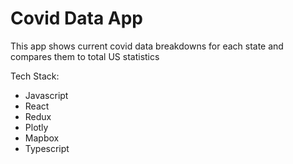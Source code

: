 # Covid Data App

This app shows current covid data breakdowns for each state and compares them to total US statistics

Tech Stack:
- Javascript
- React
- Redux
- Plotly
- Mapbox
- Typescript
